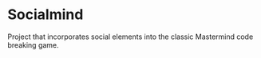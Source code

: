 # Socialmind
 Project that incorporates social elements into the classic Mastermind code breaking game.
